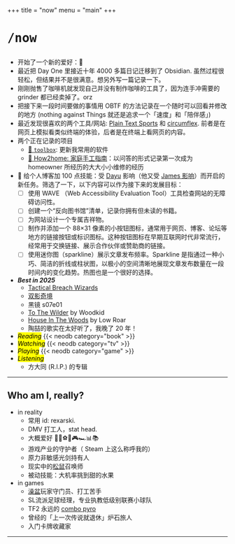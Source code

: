 +++
title = "now"
menu = "main"
+++

# <pre>/now</pre>

- 开始了一个新的爱好：🚴
- 最近把 Day One 里接近十年 4000 多篇日记迁移到了 Obsidian. 虽然过程很轻松，但结果并不是很满意。想另外写一篇记录一下。
- 刚刚抛售了咖啡机就发现自己并没有制作咖啡的工具了，因为连手冲需要的 grinder 都已经卖掉了。orz
- 把接下来一段时间要做的事情用 OBTF 的方法记录在一个随时可以回看并修改的地方 (nothing against Things 就还是追求一个「速度」和「陪伴感」)
- 最近发现很喜欢的两个工具/网站: [Plain Text Sports](https://plaintextsports.com/) 和 [circumflex](https://github.com/bensadeh/circumflex). 前者是在网页上模拟看类似终端的体验，后者是在终端上看网页的内容。
- 两个正在记录的项目
  - [🧰 `toolbox`](/toolbox): 更新我常用的软件
  - [🔨 How2home: 家庭手工指南](/how2home)：以问答的形式记录第一次成为 homeowner 所经历的大大小小维修的经历
- 💯 给个人博客加 100 点技能：受 [Dayu](https://anotherdayu.com/2025/6940/) 影响（他又受 [James 影响](https://jamesg.blog/2024/02/19/personal-website-ideas)）而开启的新任务。筛选了一下，以下内容可以作为接下来的发展目标：
  - [ ] 使用 WAVE （Web Accessibility Evaluation Tool）工具检查网站的无障碍访问性。
  - [ ] 创建一个“反向图书馆”清单，记录你拥有但未读的书籍。
  - [ ] 为网站设计一个专属吉祥物。
  - [ ] 制作并添加一个 88×31 像素的小按钮图标，通常用于网页、博客、论坛等地方的链接按钮或标识图标。这种按钮图标在早期互联网时代非常流行，经常用于交换链接、展示合作伙伴或赞助商的链接。
  - [ ] 使用迷你图（sparkline）展示文章发布频率。Sparkline 是指通过一种小巧、简洁的折线或柱状图，以极小的空间清晰地展现文章发布数量在一段时间内的变化趋势。热图也是一个很好的选择。
- ***Best in 2025***
  - [Tactical Breach Wizards](https://neodb.social/game/3xbuq2fGswthJXazbuaHKz)
  - [双影奇境](https://neodb.social/game/1tSJDqu9inXkPtclZB3gPI)
  - 黑镜 s07e01
  - [To The Wilder](https://youtu.be/ZYwNeNuxtIc?si=JTGj5MuUuzw08zRq) by Woodkid
  - [House In The Woods](https://neodb.social/album/4hX2M2f76jMRCAKYwuSRje) by Low Roar
  - 陶喆的歌实在太好听了，我晚了 20 年！
- <mark>*Reading*</mark>
{{< neodb category="book" >}}
- <mark>*Watching*</mark>
{{< neodb category="tv" >}}
- <mark>*Playing*</mark>
{{< neodb category="game" >}}
- <mark>*Listening*</mark>
  - 方大同 (R.I.P.) 的专辑

***

## Who am I, really?

- in reality
  - 常用 id: rexarski.
  - DMV 打工人，stat head.
  - 大概爱好 🚶🎷⚽🏀🎮🏎️📊📚
  - 游戏产业的守护者（ Steam 上这么称呼我的）
  - 原力非敏感光剑持有人
  - 现实中的[松鼠](https://thevarsity.ca/2003/02/10/breeding-unease-in-queens-park/)召唤师
  - 被动技能：大机率挑到甜的水果
- in games
  - [澡盆](https://splatoonwiki.org/wiki/Bloblobber)玩家守门员、打工苦手
  - SL流派足球经理，专业执教低级别联赛小球队
  - TF2 永远的 [combo pyro](https://www.youtube.com/watch?v=3gh47cWmOxI)
  - 曾经的「上一次传说就退休」炉石旅人
  - 入门卡牌收藏家

***

<!-- ## ❯❯❯ Badge collection -->

<!-- 受 Louie Mantia, Jr 的 [LMNT](https://lmnt.me/badges/) 的影响搞了这个： -->

<!-- <div class="badgebox">
    <a href="https://notbyai.fyi/">
        <img class="badge" src="/images/badges/not-by-ai.png" alt="not-by-ai-badge"/>
    </a>
    <a href="https://app.netlify.com/sites/rexarski/deploys">
        <img class="badge" src="https://api.netlify.com/api/v1/badges/7b30b16b-f3d1-43e2-abf5-c1708e515cbf/deploy-status" alt="Netlify Status" />
    </a>
    <a href="/index.xml">
        <img class="badge" src="/images/badges/rss.png" alt="rss-badge"/>
    </a>
</div> -->

<!-- *** -->
